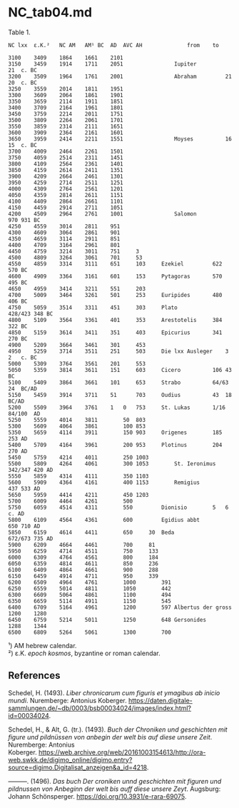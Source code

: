 # NC_tab04.md

Table 1. 
~~~
NC lxx	ε.Κ.²	NC AM	AM¹	BC	AD	AVC	AH				from	to	

3100	3409	1864	1661	2101							
3150	3459	1914	1711	2051				Iupiter				21	c. BC
3200	3509	1964	1761	2001				Abraham			21	20	c. BC
3250	3559	2014	1811	1951							
3300	3609	2064	1861	1901							
3350	3659	2114	1911	1851							
3400	3709	2164	1961	1801							
3450	3759	2214	2011	1751							
3500	3809	2264	2061	1701							
3550	3859	2314	2111	1651							
3600	3909	2364	2161	1601							
3650	3959	2414	2211	1551				Moyses			16	15	c. BC
3700	4009	2464	2261	1501							
3750	4059	2514	2311	1451							
3800	4109	2564	2361	1401							
3850	4159	2614	2411	1351							
3900	4209	2664	2461	1301							
3950	4259	2714	2511	1251							
4000	4309	2764	2561	1201							
4050	4359	2814	2611	1151							
4100	4409	2864	2661	1101							
4150	4459	2914	2711	1051							
4200	4509	2964	2761	1001				Salomon			970	931	BC
4250	4559	3014	2811	951							
4300	4609	3064	2861	901							
4350	4659	3114	2911	851							
4400	4709	3164	2961	801							
4450	4759	3214	3011	751		3					
4500	4809	3264	3061	701		53					
4550	4859	3314	3111	651		103		Ezekiel			622	570	BC
4600	4909	3364	3161	601		153		Pytagoras		570	495	BC
4650	4959	3414	3211	551		203					
4700	5009	3464	3261	501		253		Euripides		480	406	BC
4750	5059	3514	3311	451		303		Plato			428/423	348	BC
4800	5109	3564	3361	401		353		Arestotelis		384	322	BC
4850	5159	3614	3411	351		403		Epicurius		341	270	BC
4900	5209	3664	3461	301		453					
4950	5259	3714	3511	251		503		Die lxx Ausleger	3	2	c. BC
5000	5309	3764	3561	201		553					
5050	5359	3814	3611	151		603		Cicero			106	43	BC
5100	5409	3864	3661	101		653		Strabo			64/63	24	BC/AD
5150	5459	3914	3711	51		703		Oudius			43	18	BC/AD
5200	5509	3964	3761	1	0	753		St. Lukas		1/16	84/100	AD
5250	5559	4014	3811		50	803					
5300	5609	4064	3861		100	853					
5350	5659	4114	3911		150	903		Origenes		185	253	AD
5400	5709	4164	3961		200	953		Plotinus		204	270	AD
5450	5759	4214	4011		250	1003					
5500	5809	4264	4061		300	1053		St. Ieronimus		342/347	420	AD
5550	5859	4314	4111		350	1103					
5600	5909	4364	4161		400	1153		Remigius		437	533	AD
5650	5959	4414	4211		450	1203					
5700	6009	4464	4261		500						
5750	6059	4514	4311		550			Dionisio		5	6	c. AD
5800	6109	4564	4361		600			Egidius abbt		650	710	AD
5850	6159	4614	4411		650		30	Beda			672/673	735	AD
5900	6209	4664	4461		700		81				
5950	6259	4714	4511		750		133				
6000	6309	4764	4561		800		184				
6050	6359	4814	4611		850		236				
6100	6409	4864	4661		900		288				
6150	6459	4914	4711		950		339				
6200	6509	4964	4761		1000		391				
6250	6559	5014	4811		1050		442				
6300	6609	5064	4861		1100		494				
6350	6659	5114	4911		1150		545				
6400	6709	5164	4961		1200		597	Albertus der gross	1200	1280	
6450	6759	5214	5011		1250		648	Gersonides		1288	1344	
6500	6809	5264	5061		1300		700				
~~~																					
¹) AM hebrew calendar.  
²) ε.Κ. *epoch kosmos*, byzantine or roman calendar.

## References

Schedel, H. (1493). *Liber chronicarum cum figuris et ymagibus ab inicio mundi*. Nuremberge: Antonius Koberger. https://daten.digitale-sammlungen.de/~db/0003/bsb00034024/images/index.html?id=00034024.

Schedel, H., & Alt, G. (tr.). (1493). *Buch der Chroniken und geschichten mit figure und pildnüssen von anbegin der welt bis auf diese unsere Zeit*. Nuremberge: Antonius Koberger. https://web.archive.org/web/20161003154613/http://ora-web.swkk.de/digimo_online/digimo.entry?source=digimo.Digitalisat_anzeigen&a_id=4218.

———. (1496). *Das buch Der croniken unnd geschichten mit figuren und pildnussen von Anbeginn der welt bis auff diese unsere Zeyt*. Augsburg: Johann Schönsperger. https://doi.org/10.3931/e-rara-69075.

